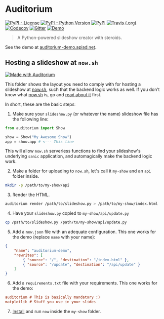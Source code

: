 # Auditorium

[<img alt="PyPI - License" src="https://img.shields.io/pypi/l/auditorium.svg">](https://github.com/apiad/auditorium/blob/master/LICENSE)
[<img alt="PyPI - Python Version" src="https://img.shields.io/pypi/pyversions/auditorium.svg">](https://pypi.org/project/auditorium/)
[<img alt="PyPI" src="https://img.shields.io/pypi/v/auditorium.svg">](https://pypi.org/project/auditorium/)
[<img alt="Travis (.org)" src="https://img.shields.io/travis/apiad/auditorium/master.svg">](https://travis-ci.org/apiad/auditorium)
[<img alt="Codecov" src="https://img.shields.io/codecov/c/github/apiad/auditorium.svg">](https://codecov.io/gh/apiad/auditorium)
[<img alt="Gitter" src="https://img.shields.io/gitter/room/apiad/auditorium">](https://gitter.im/auditorium-slides/community)
[<img alt="Demo" src="https://img.shields.io/badge/demo-browse-blueviolet"></img>](https://auditorium-demo.apiad.net)

> A Python-powered slideshow creator with steroids.

See the demo at [auditorium-demo.apiad.net](https://auditorium-demo.apiad.net).

## Hosting a slideshow at `now.sh`

[<img alt="Made with Auditorium" src="https://img.shields.io/badge/made--with-auditorium-blue"></img>](https://apiad.net/auditorium)

This folder shows the layout you need to comply with for hosting a slideshow at [now.sh](https://now.sh), such that the backend logic works as well. If you don't know what [now.sh](https://now.sh) is, go and [read about it](https://zeit.co/docs) first.

In short, these are the basic steps:

1. Make sure your `slideshow.py` (or whatever the name) slideshow file has the following line:

```python
from auditorium import Show

show = Show("My Awesome Show")
app = show.app # <--- This line
```

This will allow `now.sh` serverless functions to find your slideshow's underlying `sanic` application, and automagically make the backend logic work.

2. Make a folder for uploading to `now.sh`, let's call it `my-show` and an `api` folder inside.

```bash
mkdir -p /path/to/my-show/api
```

3. Render the HTML.

```bash
auditorium render /path/to/slideshow.py > /path/to/my-show/index.html
```

4. Have your `slideshow.py` copied to `my-show/api/update.py`

```bash
cp /path/to/slideshow.py /path/to/my-show/api/update.py
```

5. Add a `now.json` file with an adequate configuration. This one works for the demo (replace `name` with your name):

```json
{
    "name": "auditorium-demo",
    "rewrites": [
        { "source": "/", "destination": "/index.html" },
        { "source": "/update", "destination": "/api/update" }
    ]
}
```

6. Add a `requirements.txt` file with your requirements. This one works for the demo:

```ini
auditorium # This is basically mandatory :)
matplotlib # Stuff you use in your slides
```

7. [Install](https://zeit.co/docs#install-now-cli) and run `now` inside the `my-show` folder.
